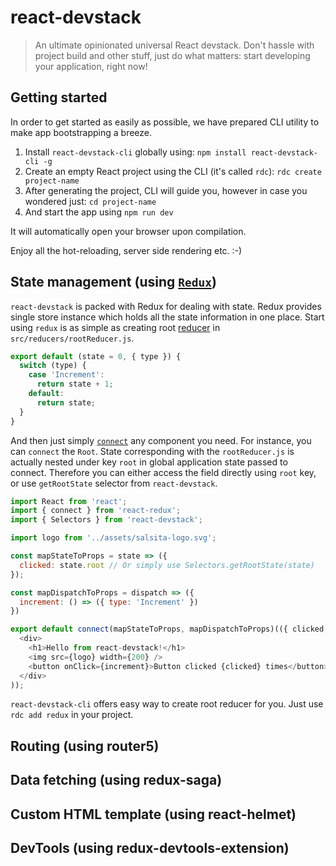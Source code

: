 # react-devstack

> An ultimate opinionated universal React devstack. Don't hassle with project build and other stuff, just do what matters: start developing your application, right now!

## Getting started

In order to get started as easily as possible, we have prepared CLI utility to make app bootstrapping a breeze.

1. Install `react-devstack-cli` globally using: `npm install react-devstack-cli -g`
2. Create an empty React project using the CLI (it's called `rdc`): `rdc create project-name`
3. After generating the project, CLI will guide you, however in case you wondered just: `cd project-name`
4. And start the app using `npm run dev`

It will automatically open your browser upon compilation.

Enjoy all the hot-reloading, server side rendering etc. :-)

## State management (using [`Redux`](http://redux.js.org/))

`react-devstack` is packed with Redux for dealing with state. Redux provides single store instance which holds all the state information in one place. Start using `redux` is as simple as creating root [reducer](http://redux.js.org/docs/basics/Reducers.html) in `src/reducers/rootReducer.js`.

```javascript
export default (state = 0, { type }) {
  switch (type) {
    case 'Increment':
      return state + 1;
    default:
      return state;
  }
}
```

And then just simply [`connect`](https://github.com/reactjs/react-redux/blob/master/docs/api.md#connectmapstatetoprops-mapdispatchtoprops-mergeprops-options) any component you need. For instance, you can `connect` the `Root`. State corresponding with the `rootReducer.js` is actually nested under key `root` in global application state passed to connect. Therefore you can either access the field directly using `root` key, or use `getRootState` selector from `react-devstack`.

```javascript
import React from 'react';
import { connect } from 'react-redux';
import { Selectors } from 'react-devstack';

import logo from '../assets/salsita-logo.svg';

const mapStateToProps = state => ({
  clicked: state.root // Or simply use Selectors.getRootState(state)
});

const mapDispatchToProps = dispatch => ({
  increment: () => ({ type: 'Increment' })
})

export default connect(mapStateToProps, mapDispatchToProps)(({ clicked, increment }) => (
  <div>
    <h1>Hello from react-devstack!</h1>
    <img src={logo} width={200} />
    <button onClick={increment}>Button clicked {clicked} times</button>
  </div>
));
```

`react-devstack-cli` offers easy way to create root reducer for you. Just use `rdc add redux` in your project.

## Routing (using router5)

## Data fetching (using redux-saga)

## Custom HTML template (using react-helmet)

## DevTools (using redux-devtools-extension)
